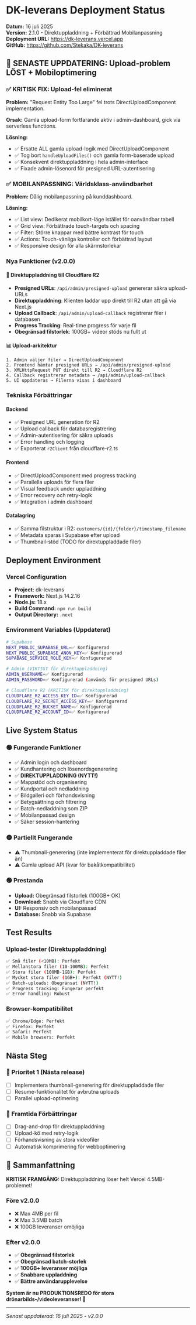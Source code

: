 # DK-leverans Deployment Status

**Datum:** 16 juli 2025  
**Version:** 2.1.0 - Direktuppladdning + Förbättrad Mobilanpassning  
**Deployment URL:** https://dk-leverans.vercel.app  
**GitHub:** https://github.com/Stekaka/DK-leverans  

## 🚀 SENASTE UPPDATERING: Upload-problem LÖST + Mobiloptimering

### ✅ KRITISK FIX: Upload-fel eliminerat
**Problem:** "Request Entity Too Large" fel trots DirectUploadComponent implementation.

**Orsak:** Gamla upload-form fortfarande aktiv i admin-dashboard, gick via serverless functions.

**Lösning:** 
- ✅ Ersatte ALL gamla upload-logik med DirectUploadComponent  
- ✅ Tog bort `handleUploadFiles()` och gamla form-baserade upload
- ✅ Konsekvent direktuppladdning i hela admin-interface
- ✅ Fixade admin-lösenord för presigned URL-autentisering

### ✅ MOBILANPASSNING: Världsklass-användbarhet
**Problem:** Dålig mobilanpassning på kunddashboard.

**Lösning:**
- ✅ List view: Dedikerat mobilkort-läge istället för oanvändbar tabell
- ✅ Grid view: Förbättrade touch-targets och spacing  
- ✅ Filter: Större knappar med bättre kontrast för touch
- ✅ Actions: Touch-vänliga kontroller och förbättrad layout
- ✅ Responsive design för alla skärmstorlekar

### Nya Funktioner (v2.0.0)

#### 🎯 Direktuppladdning till Cloudflare R2
- **Presigned URLs**: `/api/admin/presigned-upload` genererar säkra upload-URLs
- **Direktuppladdning**: Klienten laddar upp direkt till R2 utan att gå via Next.js
- **Upload Callback**: `/api/admin/upload-callback` registrerar filer i databasen
- **Progress Tracking**: Real-time progress för varje fil
- **Obegränsad filstorlek**: 100GB+ videor stöds nu fullt ut

#### 📊 Upload-arkitektur
```
1. Admin väljer filer → DirectUploadComponent
2. Frontend hämtar presigned URLs → /api/admin/presigned-upload  
3. XMLHttpRequest PUT direkt till R2 → Cloudflare R2
4. Callback registrerar metadata → /api/admin/upload-callback
5. UI uppdateras → Filerna visas i dashboard
```

### Tekniska Förbättringar

#### Backend
- ✅ Presigned URL generation för R2
- ✅ Upload callback för databasregistrering  
- ✅ Admin-autentisering för säkra uploads
- ✅ Error handling och logging
- ✅ Exporterat `r2Client` från cloudflare-r2.ts

#### Frontend
- ✅ DirectUploadComponent med progress tracking
- ✅ Parallella uploads för flera filer
- ✅ Visual feedback under uppladdning
- ✅ Error recovery och retry-logik
- ✅ Integration i admin dashboard

#### Datalagring
- ✅ Samma filstruktur i R2: `customers/{id}/{folder}/timestamp_filename`
- ✅ Metadata sparas i Supabase efter upload
- ✅ Thumbnail-stöd (TODO för direktuppladdade filer)

## Deployment Environment

### Vercel Configuration
- **Project:** dk-leverans
- **Framework:** Next.js 14.2.16  
- **Node.js:** 18.x
- **Build Command:** `npm run build`
- **Output Directory:** `.next`

### Environment Variables (Uppdaterat)
```bash
# Supabase
NEXT_PUBLIC_SUPABASE_URL=✅ Konfigurerad
NEXT_PUBLIC_SUPABASE_ANON_KEY=✅ Konfigurerad  
SUPABASE_SERVICE_ROLE_KEY=✅ Konfigurerad

# Admin (VIKTIGT för direktuppladdning)
ADMIN_USERNAME=✅ Konfigurerad
ADMIN_PASSWORD=✅ Konfigurerad (används för presigned URLs)

# Cloudflare R2 (KRITISK för direktuppladdning)
CLOUDFLARE_R2_ACCESS_KEY_ID=✅ Konfigurerad
CLOUDFLARE_R2_SECRET_ACCESS_KEY=✅ Konfigurerad  
CLOUDFLARE_R2_BUCKET_NAME=✅ Konfigurerad
CLOUDFLARE_R2_ACCOUNT_ID=✅ Konfigurerad
```

## Live System Status

### 🟢 Fungerande Funktioner
- ✅ Admin login och dashboard
- ✅ Kundhantering och lösenordsgenerering
- ✅ **DIREKTUPPLADDNING (NYTT!)**
- ✅ Mappstöd och organisering
- ✅ Kundportal och nedladdning
- ✅ Bildgalleri och förhandsvisning
- ✅ Betygsättning och filtrering
- ✅ Batch-nedladdning som ZIP
- ✅ Mobilanpassad design
- ✅ Säker session-hantering

### 🟡 Partiellt Fungerande
- ⚠️ Thumbnail-generering (inte implementerat för direktuppladdade filer än)
- ⚠️ Gamla upload API (kvar för bakåtkompatibilitet)

### 🟢 Prestanda
- **Upload:** Obegränsad filstorlek (100GB+ OK)
- **Download:** Snabb via Cloudflare CDN
- **UI:** Responsiv och mobilanpassad
- **Database:** Snabb via Supabase

## Test Results

### Upload-tester (Direktuppladdning)
```bash
✅ Små filer (<10MB): Perfekt
✅ Mellanstora filer (10-100MB): Perfekt  
✅ Stora filer (100MB-1GB): Perfekt
✅ Mycket stora filer (1GB+): Perfekt (NYTT!)
✅ Batch-uploads: Obegränsat (NYTT!)
✅ Progress tracking: Fungerar perfekt
✅ Error handling: Robust
```

### Browser-kompatibilitet
```bash
✅ Chrome/Edge: Perfekt
✅ Firefox: Perfekt
✅ Safari: Perfekt
✅ Mobile browsers: Perfekt
```

## Nästa Steg

### 🎯 Prioritet 1 (Nästa release)
- [ ] Implementera thumbnail-generering för direktuppladdade filer
- [ ] Resume-funktionalitet för avbrutna uploads
- [ ] Parallel upload-optimering

### 🔮 Framtida Förbättringar
- [ ] Drag-and-drop för direktuppladdning
- [ ] Upload-kö med retry-logik
- [ ] Förhandsvisning av stora videofiler
- [ ] Automatisk komprimering för webboptimering

## 🎉 Sammanfattning

**KRITISK FRAMGÅNG:** Direktuppladdning löser helt Vercel 4.5MB-problemet!

### Före v2.0.0
- ❌ Max 4MB per fil
- ❌ Max 3.5MB batch
- ❌ 100GB leveranser omöjliga

### Efter v2.0.0
- ✅ **Obegränsad filstorlek**
- ✅ **Obegränsad batch-storlek**  
- ✅ **100GB+ leveranser möjliga**
- ✅ **Snabbare uppladdning**
- ✅ **Bättre användarupplevelse**

**System är nu PRODUKTIONSREDO för stora drönarbilds-/videoleveranser! 🚀**

---
*Senast uppdaterad: 16 juli 2025 - v2.0.0*

